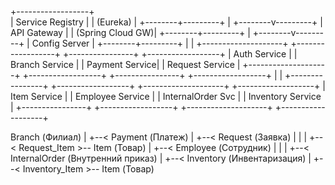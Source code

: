 +------------------+                                                                        
| Service Registry |
|    (Eureka)      |
+--------+---------+
|
+--------v---------+
|    API Gateway   |
| (Spring Cloud GW)|
+--------+---------+
|
+--------v---------+
| Config Server    |
+--------+---------+
|
|
+--------------------+    +------------------+    +----------------+    +------------------+
|     Auth Service   |    |   Branch Service |    | Payment Service|    | Request Service  |
+--------------------+    +------------------+    +----------------+    +------------------+
|
|
+----------------+    +------------------+    +--------------------+    +-------------------+
|   Item Service |    | Employee Service |    | InternalOrder Svc  |    | Inventory Service |
+----------------+    +------------------+    +--------------------+    +-------------------+

Branch (Филиал)
|
+--< Payment (Платеж)
|
+--< Request (Заявка)
|       |
|       +--< Request_Item >-- Item (Товар)
|
+--< Employee (Сотрудник)
|       |
|       +--< InternalOrder (Внутренний приказ)
|
+--< Inventory (Инвентаризация)
|
+--< Inventory_Item >-- Item (Товар)
